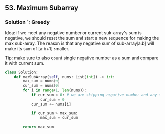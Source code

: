 ## 53. Maximum Subarray

### Solution 1: Greedy
Idea: if we meet any negative number or current sub-array's sum is negative, we should reset the sum and start a new sequence for making the max sub-array. The reason is that any negative sum of sub-array[a:b] will make its sum of [a:b+1] smaller. 

Tip: make sure to also count single negative number as a sum and compare it with current sum.

```Python
class Solution:
    def maxSubArray(self, nums: List[int]) -> int:
        max_sum = nums[0]
        cur_sum = nums[0]
        for i in range(1, len(nums)):
            if cur_sum < 0: # we are skipping negative number and any sum of numbers which are negative
                cur_sum = 0
            cur_sum += nums[i]
            
            if cur_sum > max_sum:
                max_sum = cur_sum
            
        return max_sum
```